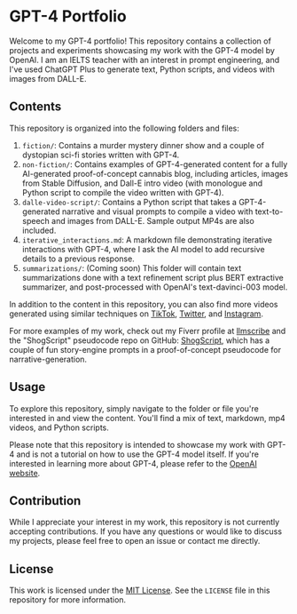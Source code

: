 # GPT-4 Portfolio

Welcome to my GPT-4 portfolio! This repository contains a collection of projects and experiments showcasing my work with the GPT-4 model by OpenAI. I am an IELTS teacher with an interest in prompt engineering, and I've used ChatGPT Plus to generate text, Python scripts, and videos with images from DALL-E.

## Contents

This repository is organized into the following folders and files:

1. `fiction/`: Contains a murder mystery dinner show and a couple of dystopian sci-fi stories written with GPT-4.
2. `non-fiction/`: Contains examples of GPT-4-generated content for a fully AI-generated proof-of-concept cannabis blog, including articles, images from Stable Diffusion, and Dall-E intro video (with monologue and Python script to compile the video written with GPT-4).
3. `dalle-video-script/`: Contains a Python script that takes a GPT-4-generated narrative and visual prompts to compile a video with text-to-speech and images from DALL-E. Sample output MP4s are also included.
4. `iterative_interactions.md`: A markdown file demonstrating iterative interactions with GPT-4, where I ask the AI model to add recursive details to a previous response.
5. `summarizations/`: (Coming soon) This folder will contain text summarizations done with a text refinement script plus BERT extractive summarizer, and post-processed with OpenAI's text-davinci-003 model.

In addition to the content in this repository, you can also find more videos generated using similar techniques on [TikTok](https://www.tiktok.com/@llmscribe), [Twitter](https://twitter.com/llmscribe), and [Instagram](https://instagram.com/llmscribe).

For more examples of my work, check out my Fiverr profile at [llmscribe](https://www.fiverr.com/llmscribe) and the "ShogScript" pseudocode repo on GitHub: [ShogScript](https://github.com/gitnomad24601/ShogScript), which has a couple of fun story-engine prompts in a proof-of-concept pseudocode for narrative-generation.

## Usage

To explore this repository, simply navigate to the folder or file you're interested in and view the content. You'll find a mix of text, markdown, mp4 videos, and Python scripts.

Please note that this repository is intended to showcase my work with GPT-4 and is not a tutorial on how to use the GPT-4 model itself. If you're interested in learning more about GPT-4, please refer to the [OpenAI website](https://www.openai.com/).

## Contribution

While I appreciate your interest in my work, this repository is not currently accepting contributions. If you have any questions or would like to discuss my projects, please feel free to open an issue or contact me directly.

## License

This work is licensed under the [MIT License](https://opensource.org/licenses/MIT). See the `LICENSE` file in this repository for more information.
